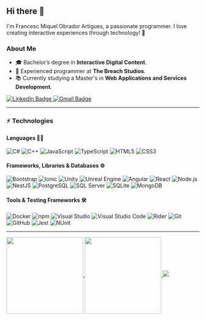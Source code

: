 <h2>Hi there 👋</h2>
<p>
  I'm Francesc Miquel Obrador Artigues, a passionate programmer.
  I love creating interactive experiences through technology! 🚀
</p>

<h3>About Me</h3>
<ul>
  <li>🎓 Bachelor’s degree in <strong>Interactive Digital Content</strong>.</li>
  <li>💼 Experienced programmer at <strong>The Breach Studios</strong>.</li>
  <li>📚 Currently studying a Master's in <strong>Web Applications and Services Development</strong>.</li>
</ul>

<p>
  <a href="https://www.linkedin.com/in/francesc-obrador/" target="_blank">
    <img src="https://img.shields.io/badge/-FrancescObrador-blue?style=flat-square&logo=Linkedin&logoColor=white" alt="LinkedIn Badge"/>
  </a>
  <a href="mailto:obrador.francesc@gmail.com" target="_blank">
    <img src="https://img.shields.io/badge/-obrador.francesc@gmail.com-c14438?style=flat-square&logo=Gmail&logoColor=white" alt="Gmail Badge"/>
  </a>
</p>

<hr/>

### ⚡ Technologies

#### Languages 🧑‍💻
<p>
  <img src="https://img.shields.io/badge/C%23-232391.svg?style=flat-square&logo=csharp&logoColor=white" alt="C#"/>
  <img src="https://img.shields.io/badge/C%2B%2B-00599C.svg?style=flat-square&logo=c%2B%2B&logoColor=white" alt="C++"/>
  <img src="https://img.shields.io/badge/JavaScript-black?style=flat-square&logo=javascript" alt="JavaScript"/>
  <img src="https://img.shields.io/badge/TypeScript-007ACC.svg?style=flat-square&logo=typescript&logoColor=white" alt="TypeScript"/>
  <img src="https://img.shields.io/badge/HTML5-E34F26.svg?style=flat-square&logo=html5&logoColor=white" alt="HTML5"/>
  <img src="https://img.shields.io/badge/CSS3-1572B6.svg?style=flat-square&logo=css3&logoColor=white" alt="CSS3"/>
</p>

#### Frameworks, Libraries & Databases ⚙️
<p>
  <img src="https://img.shields.io/badge/Bootstrap-563D7C.svg?style=flat-square&logo=bootstrap&logoColor=white" alt="Bootstrap"/>
  <img src="https://img.shields.io/badge/Ionic-3880FF.svg?style=flat-square&logo=ionic&logoColor=white" alt="Ionic"/>
  <img src="https://img.shields.io/badge/Unity-100000.svg?style=flat-square&logo=unity&logoColor=white" alt="Unity"/>
  <img src="https://img.shields.io/badge/Unreal%20Engine-0E1128.svg?style=flat-square&logo=unrealengine&logoColor=white" alt="Unreal Engine"/>
  <img src="https://img.shields.io/badge/Angular-DD0031.svg?style=flat-square&logo=angular&logoColor=white" alt="Angular"/>
  <img src="https://img.shields.io/badge/React-61DAFB.svg?style=flat-square&logo=react&logoColor=black" alt="React"/>
  <img src="https://img.shields.io/badge/Node.js-8CC84B.svg?style=flat-square&logo=node.js&logoColor=white" alt="Node.js"/>
  <img src="https://img.shields.io/badge/NestJS-E0234E.svg?style=flat-square&logo=nestjs&logoColor=white" alt="NestJS"/>
  <img src="https://img.shields.io/badge/PostgreSQL-336791.svg?style=flat-square&logo=postgresql" alt="PostgreSQL"/>
  <img src="https://img.shields.io/badge/Microsoft%20SQL%20Server-CC2927.svg?style=flat-square&logo=microsoft%20sql%20server&logoColor=white" alt="SQL Server"/>
  <img src="https://img.shields.io/badge/SQLite-003B57.svg?style=flat-square&logo=sqlite&logoColor=white" alt="SQLite"/>
  <img src="https://img.shields.io/badge/MongoDB-black?style=flat-square&logo=mongodb" alt="MongoDB"/>
</p>

#### Tools & Testing Frameworks 🛠️
<p>
  <img src="https://img.shields.io/badge/Docker-black?style=flat-square&logo=docker" alt="Docker"/>
  <img src="https://img.shields.io/badge/npm-CB3837.svg?style=flat-square&logo=npm&logoColor=white" alt="npm"/>
  <img src="https://img.shields.io/badge/Visual%20Studio-5C2D91.svg?style=flat-square&logo=visual-studio&logoColor=white" alt="Visual Studio"/>
  <img src="https://img.shields.io/badge/Visual%20Studio%20Code-007ACC.svg?style=flat-square&logo=visual-studio-code&logoColor=white" alt="Visual Studio Code"/>
  <img src="https://img.shields.io/badge/Rider-000000.svg?style=flat-square&logo=rider&logoColor=white" alt="Rider"/>
  <img src="https://img.shields.io/badge/Git-black?style=flat-square&logo=git" alt="Git"/>
  <img src="https://img.shields.io/badge/GitHub-181717.svg?style=flat-square&logo=github" alt="GitHub"/>
  <img src="https://img.shields.io/badge/Jest-C21325.svg?style=flat-square&logo=jest&logoColor=white" alt="Jest"/>
  <img src="https://img.shields.io/badge/NUnit-00A300.svg?style=flat-square&logo=nunit&logoColor=white" alt="NUnit"/>
</p>

<hr/>

<a href="https://github.com/anuraghazra/github-readme-stats">
  <img height="200" align="center" src="https://github-readme-stats.vercel.app/api?username=francescobrador&show_icons=true&rank_icon=github&hide=issues,contribs&show=prs_merged,prs_merged_percentage" />
</a>
<a href="https://github.com/anuraghazra/convoychat">
  <img height="200" align="center" src="https://github-readme-stats.vercel.app/api/top-langs?username=francescobrador&layout=compact&langs_count=8&card_width=320" />
</a>

<img src="https://komarev.com/ghpvc/?username=francescobrador" />
